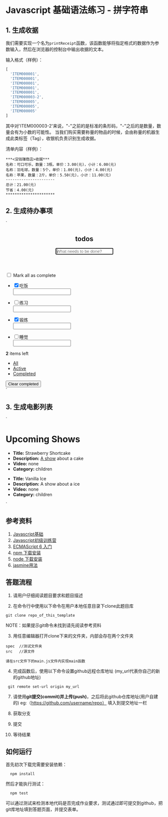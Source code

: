 # Javascript 基础语法练习 - 拼字符串

## 1. 生成收据

我们需要实现一个名为`printReceipt`函数，该函数能够将指定格式的数据作为参数输入，然后在浏览器的控制台中输出收据的文本。

输入格式（样例）：

```javascript
[
  'ITEM000001',
  'ITEM000001',
  'ITEM000001',
  'ITEM000001',
  'ITEM000001',
  'ITEM000003-2',
  'ITEM000005',
  'ITEM000005',
  'ITEM000005'
]
```

其中对'ITEM000003-2'来说，"-"之前的是标准的条形码，"-"之后的是数量，数量会有为小数的可能性。
当我们购买需要称量的物品的时候，会由称量的机器生成此类标签（Tag），收银机负责识别生成收据。


清单内容（样例）：

```
***<没钱赚商店>收据***
名称：可口可乐，数量：3瓶，单价：3.00(元)，小计：6.00(元)
名称：羽毛球，数量：5个，单价：1.00(元)，小计：4.00(元)
名称：苹果，数量：2斤，单价：5.50(元)，小计：11.00(元)
----------------------
总计：21.00(元)
节省：4.00(元)
**********************
```

## 2. 生成待办事项
`
<section>
    <header>
        <h1>todos</h1>
        <form><input type="text" autofocus="" placeholder="What needs to be done?"/></form>
    </header>
    <section>
        <input type="checkbox"/>
        <label for="toggle-all">Mark all as complete</label>
        <ul>
            <li>
                <div><input type="checkbox" checked="checked"/><label>吃饭</label></div>
                <form><input type="text"/></form>
            </li>
            <li>
                <div><input type="checkbox"/><label>练习</label></div>
                <form><input type="text"/></form>
            </li>
            <li>
                <div><input type="checkbox" checked="checked"/><label>锻炼</label></div>
                <form><input type="text"/></form>
            </li>
            <li>
                <div><input type="checkbox"/><label>睡觉</label></div>
                <form><input type="text"/></form>
            </li>
        </ul>
    </section>
    <footer>
        <strong>2</strong> items left
        <ul>
            <li><a href="#/">All</a></li>
            <li><a href="#/active">Active</a></li>
            <li><a href="#/completed">Completed</a></li>
        </ul>
        <button>Clear completed</button>
    </footer>
</section>
`

## 3. 生成电影列表
`
<div data-template-chosen="a">
    <div>
        <h1>Upcoming Shows</h1>
        <ul>
            <li><strong>Title:</strong> Strawberry Shortcake</li>
            <li><strong>Description:</strong> <a href="#">A show</a> about a cake</li>
            <li><strong>Video:</strong> none</li>
            <li><strong>Category:</strong> children</li>
        </ul>
        <ul>
            <li><strong>Title:</strong> Vanilla Ice</li>
            <li><strong>Description:</strong> A show about a ice</li>
            <li><strong>Video:</strong> none</li>
            <li><strong>Category:</strong> children</li>
        </ul>
    </div>
</div>
`

## 参考资料
1. [Javascript基础](http://codefordream.com/courses/js_basic/sections)
2. [Javascript初级训练营](http://codefordream.com/courses/js_learning_camps/sections)
3. [ECMAScript 6 入门](http://es6.ruanyifeng.com/)
4. [npm 下载安装](https://github.com/npm/npm)
5. [node 下载安装](https://github.com/creationix/nvm)
6. [jasmine用法](http://jasmine.github.io/2.4/introduction.html)

## 答题流程

1. 请用户仔细阅读题目要求和题目描述

2. 在命令行中使用以下命令在用户本地任意目录下clone此题目库

```
git clone repo_of_this_template
```

NOTE：如果提示git命令未找到请先阅读参考资料

3. 用任意编辑器打开clone下来的文件夹，内部会存在两个文件夹

```
spec  //测试文件夹
src   //源文件
```

`请在src文件下的main.js文件内实现main函数`

4. 完成函数后，使用以下命令设置github远程仓库地址 (my_url代表你自己的新的github地址)
```
 git remote set-url origin my_url
```
7. 请使用**git提交(commit)**并**上传(push)**，之后将此github仓库地址(用户自建的) eg:（https://github.com/username/repo） 填入到提交地址一栏 

8. 获取分支

9. 提交

10. 等待结果


## 如何运行

首先初次下载完需要安装依赖：

```
  npm install
```

然后才能执行测试：

```
  npm test
```

可以通过测试来检测本地代码是否完成作业要求，测试通过即可提交到github，把git库地址填到答题页面，并提交表单。
    
